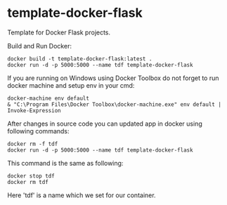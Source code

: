 # template-docker-flask

Template for Docker Flask projects.

Build and Run Docker:

    docker build -t template-docker-flask:latest .
    docker run -d -p 5000:5000 --name tdf template-docker-flask

If you are running on Windows using Docker Toolbox do not forget to run docker machine and setup env in your cmd:

    docker-machine env default
    & "C:\Program Files\Docker Toolbox\docker-machine.exe" env default | Invoke-Expression

After changes in source code you can updated app in docker using following commands:

    docker rm -f tdf
    docker run -d -p 5000:5000 --name tdf template-docker-flask

This command is the same as following:

    docker stop tdf
    docker rm tdf

Here 'tdf' is a name which we set for our container.